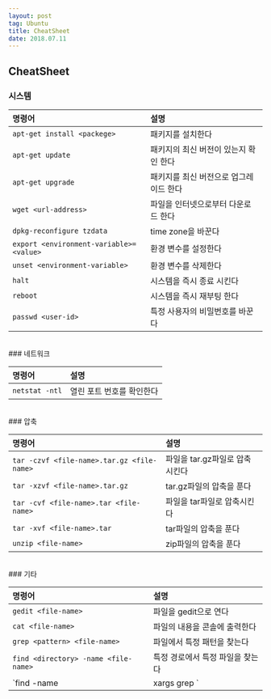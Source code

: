 ```yaml
---
layout: post 
tag: Ubuntu
title: CheatSheet
date: 2018.07.11
---
```


## CheatSheet  
### 시스템  

|명령어|설명|
| :--- | :--- |
|`apt-get install <packege>`|패키지를 설치한다|
|`apt-get update`|패키지의 최신 버전이 있는지 확인 한다|
|`apt-get upgrade`|패키지를 최신 버전으로 업그레이드 한다|
|`wget <url-address>`|파일을 인터넷으로부터 다운로드 한다|
|`dpkg-reconfigure tzdata`|time zone을 바꾼다|
|`export <environment-variable>=<value>`|환경 변수를 설정한다|
|`unset <environment-variable>`|환경 변수를 삭제한다|
|`halt`|시스템을 즉시 종료 시킨다|
|`reboot`|시스템을 즉시 재부팅 한다|
|`passwd <user-id>`|특정 사용자의 비밀번호를 바꾼다|

<br>
### 네트워크

|명령어|설명|
| :--- | :--- |
|`netstat -ntl` |열린 포트 번호를 확인한다|

<br>
### 압축  

|명령어|설명|
| :--- | :--- |
|`tar -czvf <file-name>.tar.gz <file-name>`|파일을 tar.gz파일로 압축시킨다|
|`tar -xzvf <file-name>.tar.gz`|tar.gz파일의 압축을 푼다|
|`tar -cvf <file-name>.tar <file-name>`|파일을 tar파일로 압축시킨다|
|`tar -xvf <file-name>.tar`|tar파일의 압축을 푼다|
|`unzip <file-name>`|zip파일의 압축을 푼다|

<br>
### 기타  

|명령어|설명|
| :--- | :--- |
|`gedit <file-name>`|파일을 gedit으로 연다|
|`cat <file-name>`|파일의 내용을 콘솔에 출력한다|
|`grep <pattern> <file-name>`|파일에서 특정 패턴을 찾는다|
|`find <directory> -name <file-name>`|특정 경로에서 특정 파일을 찾는다|
|`find <directory> -name <file-name> | xargs grep <pattern>` |특정 경로에서 특정 패턴을 가진 파일을 찾는다|

<br>
